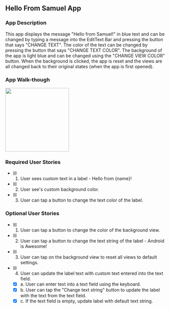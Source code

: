 ## Hello From Samuel App

### App Description
This app displays the message "Hello from Samuel!" in blue text and can be changed by typing a message into the EditText Bar and pressing the button that says "CHANGE TEXT". The color of the text can be changed by pressing the button that says "CHANGE TEXT COLOR". The background of the app is light blue and can be changed using the "CHANGE VIEW COLOR" button. When the background is clicked, the app is reset and the views are all changed back to their original states (when the app is first opened).

### App Walk-though
<img src="https://media.giphy.com/media/YO4joFBmGrjmBm7TTl/giphy.gif" width=200><br>

### Required User Stories
- [x] 1. User sees custom text in a label - Hello from {name}!
- [x] 2. User see's custom background color.
- [x] 3. User can tap a button to change the text color of the label.

### Optional User Stories
- [x] 1. User can tap a button to change the color of the background view.  
- [x] 2. User can tap a button to change the text string of the label - Android is Awesome!  
- [x] 3. User can tap on the background view to reset all views to default settings.  
- [x] 4. User can update the label text with custom text entered into the text field.  
   - [x] a. User can enter text into a text field using the keyboard.  
   - [x] b. User can tap the "Change text string" button to update the label with the text from the text field.  
   - [x] c. If the text field is empty, update label with default text string.  
